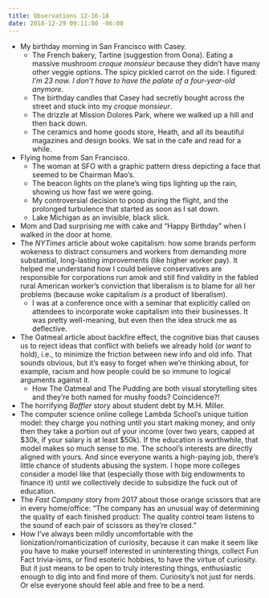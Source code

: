 ```yaml
---
title: Observations 12-16-18
date: 2018-12-29 09:11:00 -06:00
---
```


- My birthday morning in San Francisco with Casey.
	- The French bakery, Tartine (suggestion from Oona). Eating a massive mushroom *croque monsieur* because they didn’t have many other veggie options. The spicy pickled carrot on the side. I figured: *I’m 23 now. I don’t have to have the palate of a four-year-old anymore.*
	- The birthday candles that Casey had secretly bought across the street and stuck into my *croque monsieur*.
	- The drizzle at Mission Dolores Park, where we walked up a hill and then back down.
	- The ceramics and home goods store, Heath, and all its beautiful magazines and design books. We sat in the cafe and read for a while.
- Flying home from San Francisco.
	- The woman at SFO with a graphic pattern dress depicting a face that seemed to be Chairman Mao’s.
	- The beacon lights on the plane’s wing tips lighting up the rain, showing us how fast we were going.
	- My controversial decision to poop during the flight, and the prolonged turbulence that started as soon as I sat down.
	- Lake Michigan as an invisible, black slick.
- Mom and Dad surprising me with cake and “Happy Birthday” when I walked in the door at home.
- The *NYTimes* article about woke capitalism: how some brands perform wokeness to distract consumers and workers from demanding more substantial, long-lasting improvements (like higher worker pay). It helped me understand how I could believe conservatives are responsible for corporations run amok and still find validity in the fabled rural American worker’s conviction that liberalism is to blame for all her problems (because woke capitalism *is* a product of liberalism).
	- I was at a conference once with a seminar that explicitly called on attendees to incorporate woke capitalism into their businesses. It was pretty well-meaning, but even then the idea struck me as deflective.
- The Oatmeal article about backfire effect, the cognitive bias that causes us to reject ideas that conflict with beliefs we already hold (or *want* to hold), i.e., to minimize the friction between new info and old info. That sounds obvious, but it’s easy to forget when we’re thinking about, for example, racism and how people could be so immune to logical arguments against it.
	- How The Oatmeal and The Pudding are both visual storytelling sites and they’re both named for mushy foods? Coincidence?!
- The horrifying *Baffler* story about student debt by M.H. Miller.
- The computer science online college Lambda School’s unique tuition model: they charge you nothing until you start making money, and only then they take a portion out of your income (over two years, capped at $30k, if your salary is at least $50k). If the education is worthwhile, that model makes so much sense to me. The school’s interests are directly aligned with yours. And since everyone wants a high-paying job, there’s little chance of students abusing the system. I hope more colleges consider a model like that (especially those with big endowments to finance it) until we collectively decide to subsidize the fuck out of education.
- The *Fast Company* story from 2017 about those orange scissors that are in every home/office: “The company has an unusual way of determining the quality of each finished product: The quality control team listens to the sound of each pair of scissors as they’re closed.”
- How I’ve always been mildly uncomfortable with the lionization/romanticization of curiosity, because it can make it seem like you have to make yourself interested in uninteresting things, collect Fun Fact trivia-isms, or find esoteric hobbies, to have the virtue of curiosity. But it just means to be open to truly interesting things, enthusiastic enough to dig into and find more of them. Curiosity’s not just for nerds. Or else everyone should feel able and free to be a nerd.
